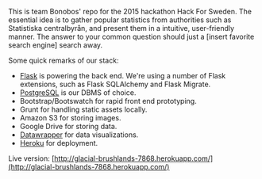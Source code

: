 This is team Bonobos' repo for the 2015 hackathon Hack For Sweden. The essential idea is to gather popular statistics from authorities such as Statistiska centralbyrån, and present them in a intuitive, user-friendly manner. The answer to your common question should just a [insert favorite search engine] search away.

Some quick remarks of our stack:

* [Flask](http://flask.pocoo.org/) is powering the back end. We're using a number of Flask extensions, such as Flask SQLAlchemy and Flask Migrate.
* [PostgreSQL](http://www.postgresql.org/) is our DBMS of choice.
* Bootstrap/Bootswatch for rapid front end prototyping.
* Grunt for handling static assets locally.
* Amazon S3 for storing images.
* Google Drive for storing data.
* [Datawrapper](https://datawrapper.de/) for data visualizations.
* [Heroku](https://www.heroku.com/) for deployment.

Live version: [http://glacial-brushlands-7868.herokuapp.com/](http://glacial-brushlands-7868.herokuapp.com/)
